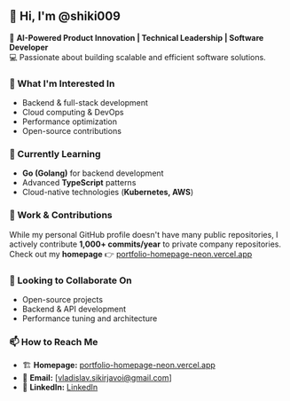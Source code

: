 ## 👋 Hi, I'm @shiki009

🚀 **AI-Powered Product Innovation | Technical Leadership | Software Developer**  
💻 Passionate about building scalable and efficient software solutions.  

### 👀 What I'm Interested In
- Backend & full-stack development  
- Cloud computing & DevOps  
- Performance optimization  
- Open-source contributions  

### 🌱 Currently Learning
- **Go (Golang)** for backend development  
- Advanced **TypeScript** patterns  
- Cloud-native technologies (**Kubernetes, AWS**)  

### 💼 Work & Contributions  
While my personal GitHub profile doesn't have many public repositories, I actively contribute **1,000+ commits/year** to private company repositories.  
Check out my **homepage** 👉 [portfolio-homepage-neon.vercel.app](https://portfolio-homepage-neon.vercel.app/)  

### 💞️ Looking to Collaborate On  
- Open-source projects  
- Backend & API development  
- Performance tuning and architecture  

### 📫 How to Reach Me  
- 🏗️ **Homepage:** [portfolio-homepage-neon.vercel.app](https://portfolio-homepage-neon.vercel.app/)  
- 📧 **Email:** [vladislav.sikirjavoi@gmail.com]
- 💼 **LinkedIn:** [LinkedIn](https://www.linkedin.com/in/vladislav-sikirjavoi/)
